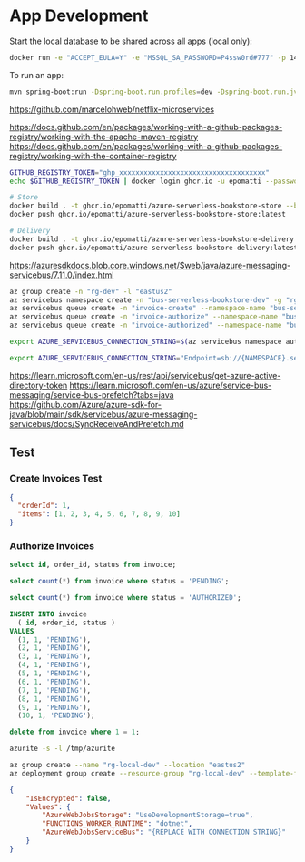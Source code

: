 # App Development

Start the local database to be shared across all apps (local only):

```sh
docker run -e "ACCEPT_EULA=Y" -e "MSSQL_SA_PASSWORD=P4ssw0rd#777" -p 1433:1433 -d mcr.microsoft.com/mssql/server:2022-latest
```

To run an app:

```sh
mvn spring-boot:run -Dspring-boot.run.profiles=dev -Dspring-boot.run.jvmArguments="-Dreactor.schedulers.defaultBoundedElasticSize=1000"
```

https://github.com/marcelohweb/netflix-microservices


https://docs.github.com/en/packages/working-with-a-github-packages-registry/working-with-the-apache-maven-registry
https://docs.github.com/en/packages/working-with-a-github-packages-registry/working-with-the-container-registry

```sh
GITHUB_REGISTRY_TOKEN="ghp_xxxxxxxxxxxxxxxxxxxxxxxxxxxxxxxxxxxx"
echo $GITHUB_REGISTRY_TOKEN | docker login ghcr.io -u epomatti --password-stdin

# Store
docker build . -t ghcr.io/epomatti/azure-serverless-bookstore-store --build-arg GITHUB_REGISTRY_TOKEN="$GITHUB_REGISTRY_TOKEN"
docker push ghcr.io/epomatti/azure-serverless-bookstore-store:latest

# Delivery
docker build . -t ghcr.io/epomatti/azure-serverless-bookstore-delivery --build-arg GITHUB_REGISTRY_TOKEN="$GITHUB_REGISTRY_TOKEN"
docker push ghcr.io/epomatti/azure-serverless-bookstore-delivery:latest
```



https://azuresdkdocs.blob.core.windows.net/$web/java/azure-messaging-servicebus/7.11.0/index.html


```sh
az group create -n "rg-dev" -l "eastus2"
az servicebus namespace create -n "bus-serverless-bookstore-dev" -g "rg-dev" -l "eastus2"
az servicebus queue create -n "invoice-create" --namespace-name "bus-serverless-bookstore-dev" -g "rg-dev" --enable-partitioning
az servicebus queue create -n "invoice-authorize" --namespace-name "bus-serverless-bookstore-dev" -g "rg-dev" --enable-partitioning
az servicebus queue create -n "invoice-authorized" --namespace-name "bus-serverless-bookstore-dev" -g "rg-dev" --enable-partitioning

export AZURE_SERVICEBUS_CONNECTION_STRING=$(az servicebus namespace authorization-rule keys list -g "rg-dev" --namespace-name "bus-serverless-bookstore-dev" --name "RootManageSharedAccessKey" --query "primaryConnectionString" -o tsv)
```

```sh
export AZURE_SERVICEBUS_CONNECTION_STRING="Endpoint=sb://{NAMESPACE}.servicebus.windows.net/;SharedAccessKeyName=RootManageSharedAccessKey;SharedAccessKey={SHARED_ACCESS_KEY}"
```

https://learn.microsoft.com/en-us/rest/api/servicebus/get-azure-active-directory-token
https://learn.microsoft.com/en-us/azure/service-bus-messaging/service-bus-prefetch?tabs=java
https://github.com/Azure/azure-sdk-for-java/blob/main/sdk/servicebus/azure-messaging-servicebus/docs/SyncReceiveAndPrefetch.md

## Test

### Create Invoices Test

```json
{
  "orderId": 1,
  "items": [1, 2, 3, 4, 5, 6, 7, 8, 9, 10] 
}
```

### Authorize Invoices


```sql
select id, order_id, status from invoice;

select count(*) from invoice where status = 'PENDING';

select count(*) from invoice where status = 'AUTHORIZED';

INSERT INTO invoice
  ( id, order_id, status )
VALUES
  (1, 1, 'PENDING'), 
  (2, 1, 'PENDING'), 
  (3, 1, 'PENDING'),
  (4, 1, 'PENDING'), 
  (5, 1, 'PENDING'), 
  (6, 1, 'PENDING'),
  (7, 1, 'PENDING'), 
  (8, 1, 'PENDING'), 
  (9, 1, 'PENDING'),
  (10, 1, 'PENDING');

delete from invoice where 1 = 1;
```

```sh
azurite -s -l /tmp/azurite
```


```sh
az group create --name "rg-local-dev" --location "eastus2"
az deployment group create --resource-group "rg-local-dev" --template-file dev/dev.bicep
```


```json
{
    "IsEncrypted": false,
    "Values": {
        "AzureWebJobsStorage": "UseDevelopmentStorage=true",
        "FUNCTIONS_WORKER_RUNTIME": "dotnet",
        "AzureWebJobsServiceBus": "{REPLACE WITH CONNECTION STRING}"
    }
}
```
